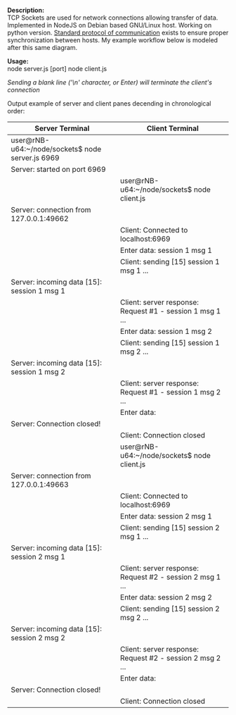 **Description:**  
TCP Sockets are used for network connections allowing transfer of data. Implemented in NodeJS on Debian based GNU/Linux host. Working on python version.
[Standard protocol of communication](http://en.wikipedia.org/wiki/Berkeley_sockets#/media/File:InternetSocketBasicDiagram_zhtw.png) exists to ensure proper synchronization between hosts. My example workflow below is modeled after this same diagram.

**Usage:**  
node server.js [port]
node client.js

*Sending a blank line ('\n' character, or Enter) will terminate the client's connection*

Output example of server and client panes decending in chronological order:

| Server Terminal | Client Terminal |
|---|---|
| user@rNB-u64:~/node/sockets$ node server.js 6969 | |
| Server: started on port 6969 | |
| | user@rNB-u64:~/node/sockets$ node client.js |
| Server: connection from 127.0.0.1:49662 | |
| | Client: Connected to localhost:6969 |
| | Enter data: session 1 msg 1 |
| | Client: sending [15] session 1 msg 1 ... |
| Server: incoming data [15]: session 1 msg 1 |  |
| | Client: server response: Request #1 - session 1 msg 1 ... |
| | Enter data: session 1 msg 2 |
| | Client: sending [15] session 1 msg 2 ... |
| Server: incoming data [15]: session 1 msg 2 | |
| | Client: server response: Request #1 - session 1 msg 2 ... |
| | Enter data: |
| Server: Connection closed! | |
| | Client: Connection closed |
| | user@rNB-u64:~/node/sockets$ node client.js |
| Server: connection from 127.0.0.1:49663 | |
| | Client: Connected to localhost:6969 |
| | Enter data: session 2 msg 1 |
| | Client: sending [15] session 2 msg 1 ... |
| Server: incoming data [15]: session 2 msg 1 | |
| | Client: server response: Request #2 - session 2 msg 1 ... |
| | Enter data: session 2 msg 2 |
| | Client: sending [15] session 2 msg 2 ... |
| Server: incoming data [15]: session 2 msg 2 | |
| | Client: server response: Request #2 - session 2 msg 2 ... |
| | Enter data: |
| Server: Connection closed! | |
| | Client: Connection closed |
